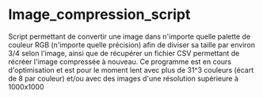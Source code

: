 # Image_compression_script
Script permettant de convertir une image dans n'importe quelle palette de couleur RGB (n'importe quelle précision) afin de diviser sa taille par environ 3/4 selon l'image, ainsi que de récupérer un fichier CSV permettant de récréer l'image compressée à nouveau.
Ce programme est en cours d'optimisation et est pour le moment lent avec plus de 31^3 couleurs (écart de 8 par couleur) et/ou avec des images d'une résolution supérieure à 1000x1000
